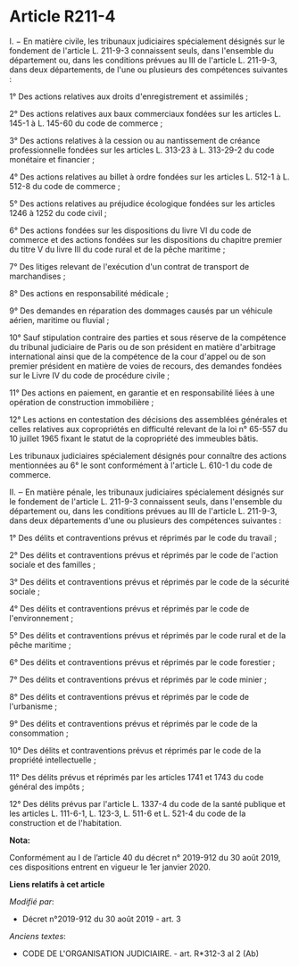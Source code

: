 # Article R211-4

I. − En matière civile, les tribunaux judiciaires spécialement désignés sur le fondement de l'article L. 211-9-3 connaissent
seuls, dans l'ensemble du département ou, dans les conditions prévues au III de l'article L. 211-9-3, dans deux départements,
de l'une ou plusieurs des compétences suivantes :

1° Des actions relatives aux droits d'enregistrement et assimilés ;

2° Des actions relatives aux baux commerciaux fondées sur les articles L. 145-1 à L. 145-60 du code de commerce ;

3° Des actions relatives à la cession ou au nantissement de créance professionnelle fondées sur les articles L. 313-23 à L.
313-29-2 du code monétaire et financier ;

4° Des actions relatives au billet à ordre fondées sur les articles L. 512-1 à L. 512-8 du code de commerce ;

5° Des actions relatives au préjudice écologique fondées sur les articles 1246 à 1252 du code civil ;

6° Des actions fondées sur les dispositions du livre VI du code de commerce et des actions fondées sur les dispositions du
chapitre premier du titre V du livre III du code rural et de la pêche maritime ;

7° Des litiges relevant de l'exécution d'un contrat de transport de marchandises ;

8° Des actions en responsabilité médicale ;

9° Des demandes en réparation des dommages causés par un véhicule aérien, maritime ou fluvial ;

10° Sauf stipulation contraire des parties et sous réserve de la compétence du tribunal judiciaire de Paris ou de son
président en matière d'arbitrage international ainsi que de la compétence de la cour d'appel ou de son premier président en
matière de voies de recours, des demandes fondées sur le Livre IV du code de procédure civile ;

11° Des actions en paiement, en garantie et en responsabilité liées à une opération de construction immobilière ;

12° Les actions en contestation des décisions des assemblées générales et celles relatives aux copropriétés en difficulté
relevant de la loi n° 65-557 du 10 juillet 1965 fixant le statut de la copropriété des immeubles bâtis.

Les tribunaux judiciaires spécialement désignés pour connaître des actions mentionnées au 6° le sont conformément à l'article
L. 610-1 du code de commerce.

II. ‒ En matière pénale, les tribunaux judiciaires spécialement désignés sur le fondement de l'article L. 211-9-3 connaissent
seuls, dans l'ensemble du département ou, dans les conditions prévues au III de l'article L. 211-9-3, dans deux départements
d'une ou plusieurs des compétences suivantes :

1° Des délits et contraventions prévus et réprimés par le code du travail ;

2° Des délits et contraventions prévus et réprimés par le code de l'action sociale et des familles ;

3° Des délits et contraventions prévus et réprimés par le code de la sécurité sociale ;

4° Des délits et contraventions prévus et réprimés par le code de l'environnement ;

5° Des délits et contraventions prévus et réprimés par le code rural et de la pêche maritime ;

6° Des délits et contraventions prévus et réprimés par le code forestier ;

7° Des délits et contraventions prévus et réprimés par le code minier ;

8° Des délits et contraventions prévus et réprimés par le code de l'urbanisme ;

9° Des délits et contraventions prévus et réprimés par le code de la consommation ;

10° Des délits et contraventions prévus et réprimés par le code de la propriété intellectuelle ;

11° Des délits prévus et réprimés par les articles 1741 et 1743 du code général des impôts ;

12° Des délits prévus par l'article L. 1337-4 du code de la santé publique et les articles L. 111-6-1, L. 123-3, L. 511-6 et
L. 521-4 du code de la construction et de l'habitation.

**Nota:**

Conformément au I de l’article 40 du décret n° 2019-912 du 30 août 2019, ces dispositions entrent en vigueur le 1er janvier
2020.

**Liens relatifs à cet article**

_Modifié par_:

  - Décret n°2019-912 du 30 août 2019 - art. 3

_Anciens textes_:

  - CODE DE L'ORGANISATION JUDICIAIRE. - art. R*312-3 al 2 (Ab)
